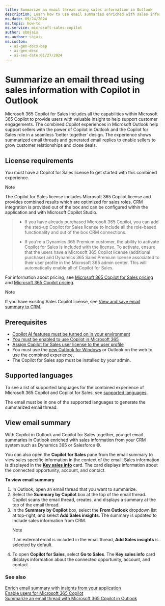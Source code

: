 ```yaml
---
title: Summarize an email thread using sales information in Outlook
description: Learn how to use email summaries enriched with sales information in Outlook.
ms.date: 09/24/2024
ms.topic: how-to
ms.service: microsoft-sales-copilot
author: sbmjais
ms.author: shjais
ms.custom:
  - ai-gen-docs-bap
  - ai-gen-desc
  - ai-seo-date:01/27/2024
---
```


# Summarize an email thread using sales information with Copilot in Outlook

Microsoft 365 Copilot for Sales includes all the capabilities within Microsoft 365 Copilot to provide users with valuable insight to help support customer engagements. The combined Copilot experiences in Microsoft Outlook help support sellers with the power of Copilot in Outlook and the Copilot for Sales role in a seamless 'better together' design. The experience shows summarized email threads and generated email replies to enable sellers to grow customer relationships and close deals.

## License requirements

You must have a Copilot for Sales license to get started with this combined experience. 

> [!NOTE]
> The Copilot for Sales license includes Microsoft 365 Copilot license and provides combined results which are optimized for sales roles. CRM integration is provided out of the box and can be configured within the application and with Microsoft Copilot Studio.
>    >
>    > - If you have already purchased Microsoft 365 Copilot, you can add the step-up Copilot for Sales license to include all the role-based functionality and out of the box CRM connections.
>    >
>    > - If you're a Dynamics 365 Premium customer, the ability to activate Copilot for Sales is included with the license. To activate, ensure that the users have a Microsoft 365 Copilot license (additional purchase) and Dynamics 365 Sales Premium license associated to their user profile in the Microsoft 365 admin center. This will automatically enable all of Copilot for Sales.

For information about pricing, see [Microsoft 365 Copilot for Sales pricing](https://www.microsoft.com/en-us/microsoft-365/copilot/copilot-for-sales#Pricing) and [Microsoft 365 Copilot pricing](https://www.microsoft.com/microsoft-365/enterprise/copilot-for-microsoft-365#Pricing).

> [!NOTE]
> If you have exisitng Sales Copilot license, see [View and save email summary to CRM](view-save-email-summary-crm.md).

## Prerequisites

- [Copilot AI features must be turned on in your environment](suggested-replies.md)
- [You must be enabled to use Copilot in Microsoft 365](/microsoft-365-copilot/microsoft-365-copilot-enable-users)
- [Assign Copilot for Sales user license to the user profile](/microsoft-365/admin/manage/assign-licenses-to-users?view=o365-worldwide&preserve-view=true)
- You must use the [new Outlook for Windows](https://support.microsoft.com/office/getting-started-with-the-new-outlook-for-windows-656bb8d9-5a60-49b2-a98b-ba7822bc7627) or Outlook on the web to use the combined experience.
- The Copilot for Sales app must be installed by your admin.

## Supported languages

To see a list of supported languages for the combined experience of Microsoft 365 Copilot and Copilot for Sales, see [supported languages](supported-languages.md#ai-in-copilot-for-sales).

The email must be in one of the supported languages to generate the summarized email thread.

## View email summary

With Copilot in Outlook and Copilot for Sales together, you get email summaries in Outlook enriched with sales information from your CRM system such as Dynamics 365 or Salesforce ©.

You can also open the **Copilot for Sales** pane from the email summary to view sales specific information in the context of the email. Sales information is displayed in the [**Key sales info**](key-sales-info.md) card. The card displays information about the connected opportunity, account, and contact.

**To view email summary**

1. In Outlook, open an email thread that you want to summarize.
1. Select the **Summary by Copilot** box at the top of the email thread. Copilot scans the email thread, creates, and displays a summary at the top of the email thread.
1. In the **Summary by Copilot** box, select the **From Outlook** dropdown list at top-right, and select **Add Sales insights**. The summary is updated to include sales information from CRM.
    > [!NOTE]
    > If an external email is included in the email thread, **Add Sales insights** is selected by default.
1. To open **Copilot for Sales**, select **Go to Sales**. The **Key sales info** card displays information about the connected opportunity, account, and contact.

### See also

[Enrich email summary with insights from your application](extend-email-summary.md) <br>
[Enable users for Microsoft 365 Copilot](/microsoft-365-copilot/microsoft-365-copilot-enable-users) <br>
[Summarize an email thread with Microsoft 365 Copilot in Outlook](https://support.microsoft.com/office/summarize-an-email-thread-with-copilot-for-microsoft-365-in-outlook-a79873f2-396b-46dc-b852-7fe5947ab640)



